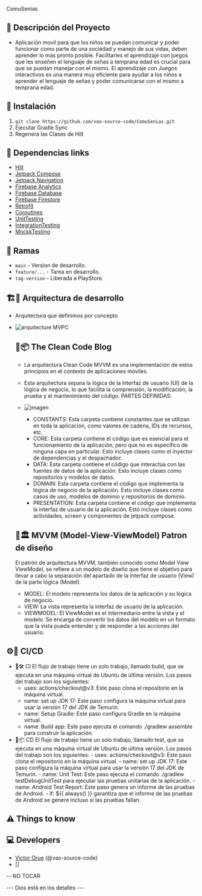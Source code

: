 ComuSenias

## 📖 Descripción del Proyecto
- Aplicación movíl para que los niños se puedan comunicar y poder funcionar como parte de una sociedad y manejo de sus vidas, deben aprender lo más pronto posible.
    Facilitarles el aprendizaje con juegos que les enseñen el lenguaje de señas a temprana edad es crucial para que se puedan manejar con el mismo.
    El aprendizaje con Juegos interactivos es una manera muy eficiente para ayudar a los niños a aprender el lenguaje de señas y poder comunicarse con el mismo a temprana edad. 

## 🔧 Instalación

1. `git clone https://github.com/vao-source-code/ComuSenias.git`
2. Ejecutar Gradle Sync
3. Regenera las Clases de Hilt

## 🔗 Dependencias links

- [Hilt](https://developer.android.com/training/dependency-injection/hilt-android?hl=es-419)
- [Jetpack Compose](https://developer.android.com/jetpack/compose/setup?hl=es-419)
- [Jetpack Navigation](https://developer.android.com/jetpack/compose/navigation?hl=es-419)
- [Firebase Analytics](https://firebase.google.com/docs/analytics/get-started?hl=es-419&platform=web)
- [Firebase Database](https://firebase.google.com/docs/database/android/start?hl=es-419)
- [Firebase Firestore](https://firebase.google.com/docs/storage/android/start?hl=es)
- [Retrofit](https://square.github.io/retrofit/)
- [Coroutines](https://developer.android.com/kotlin/coroutines?hl=es-419)
- [UnitTesting](https://developer.android.com/training/testing/local-tests)
- [IntegrationTesting](https://developer.android.com/training/testing/instrumented-tests/ui-tests)
- [MockkTesting](https://mockk.io/ANDROID.html)

## 🌲 Ramas

- `main` - Version de desarrollo.
- `feature/...` - Tarea en desarrollo.
- `tag-version` - Liberada a PlayStore.

## 🏗️📱 Arquitectura de desarrollo 
- Arquitectura que definimos por concepto
- ![arquitecture MVPC](https://github.com/vao-source-code/ComuSenias/assets/72049474/cea6de82-9517-418b-9ad1-925deb00a72c)

  ## 🧹📦 The Clean Code Blog
    - La arquitectura Clean Code MVVM es una implementación de estos principios en el contexto de aplicaciones móviles.
    - Esta arquitectura separa la lógica de la interfaz de usuario (UI) de la lógica de negocio, lo que facilita la comprensión, la modificación, la prueba y el mantenimiento del código.
    PARTES DEFINIDAS:
    - ![imagen](https://github.com/vao-source-code/ComuSenias/assets/72049474/55462e7b-ebf7-40c3-8b1a-1c46f89dc74f)

        - CONSTANTS: Esta carpeta contiene constantes que se utilizan en toda la aplicación, como valores de cadena, IDs de recursos, etc.
        - CORE: Esta carpeta contiene el código que es esencial para el funcionamiento de la aplicación, pero que no es específico de ninguna capa en particular. Esto incluye clases como el inyector de dependencias y el despachador.
        - DATA: Esta carpeta contiene el código que interactúa con las fuentes de datos de la aplicación. Esto incluye clases como repositorios y modelos de datos.
        - DOMAIN: Esta carpeta contiene el código que implementa la lógica de negocio de la aplicación. Esto incluye clases como casos de uso, modelos de dominio y repositorios de dominio.
        - PRESENTATION: Esta carpeta contiene el código que implementa la interfaz de usuario de la aplicación. Esto incluye clases como actividades, screen y componentes de jetpack compose.
     
  ## 🧹🏛️ MVVM (Model-View-ViewModel) Patron de diseño
  El patrón de arquitectura MVVM, también conocido como Model View ViewModel, se refiere a un modelo de diseño que tiene el objetivo para llevar a cabo la separación del apartado de la interfaz de usuario (View) de la parte lógica (Model).
  -  MODEL: El modelo representa los datos de la aplicación y su lógica de negocio.
  -  VIEW: La vista representa la interfaz de usuario de la aplicación.
  -  VIEWMODEL: El ViewModel es el intermediario entre la vista y el modelo. Se encarga de convertir los datos del modelo en un formato que la vista pueda entender y de responder a las acciones del usuario.


## ⚙️🚀 CI/CD
- 🔄🛠️ CI
     El flujo de trabajo tiene un solo trabajo, llamado build, que se ejecuta en una máquina virtual de Ubuntu de última versión. Los pasos del trabajo son los siguientes:
  - uses: actions/checkout@v3: Este paso clona el repositorio en la máquina virtual.
  - name: set up JDK 17: Este paso configura la máquina virtual para usar la versión 17 del JDK de Temurin.
  - name: Setup Gradle: Este paso configura Gradle en la máquina virtual.
  - name: Build app: Este paso ejecuta el comando ./gradlew assemble para construir la aplicación.
- 🚀📦 CD
     El flujo de trabajo tiene un solo trabajo, llamado test, que se ejecuta en una máquina virtual de Ubuntu de última versión. Los pasos del trabajo son los siguientes:
        - uses: actions/checkout@v3: Este paso clona el repositorio en la máquina virtual.
        - name: set up JDK 17: Este paso configura la máquina virtual para usar la versión 17 del JDK de Temurin.
        - name: Unit Test: Este paso ejecuta el comando ./gradlew testDebugUnitTest para ejecutar las pruebas unitarias de la aplicación.
        - name: Android Test Report: Este paso genera un informe de las pruebas de Android.
        - if: ${{ always() }} garantiza que el informe de las pruebas de Android se genere incluso si las pruebas fallan.

    
## ⚠️ Things to know

## 💻 Developers

- [Victor Orue](https://github.com/vao-source-code) (@vao-source-code)
- []

-- NO TOCAR

--- Dios está en los detalles ---
